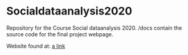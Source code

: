 # Socialdataanalysis2020

Repository for the Course Social dataanalysis 2020. 
/docs contain the source code for the final project webpage. 

Website found at: 
[a link](https://strandgaard96.github.io/socialdataanalysis2020/)

